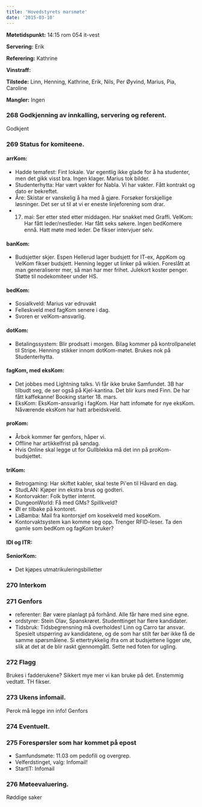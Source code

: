 ```yaml
---
title: 'Hovedstyrets marsmøte'
date: '2015-03-10'
---
```


**Møtetidspunkt:** 14:15 rom 054 it-vest

**Servering:** Erik

**Referering:** Kathrine

**Vinstraff:** 

**Tilstede:** Linn, Henning, Kathrine, Erik, Nils, Per Øyvind, Marius, Pia, Caroline

**Mangler:** Ingen

### 268 Godkjenning av innkalling, servering og referent.

Godkjent

### 269 Status for komiteene.

#### arrKom:  

* Hadde temafest: Fint lokale. Var egentlig ikke glade for å ha studenter, men det gikk visst bra. Ingen klager. Marius tok bilder.
* Studenterhytta: Har vært vakter for Nabla. Vi har vakter. Fått kontrakt og dato er bekreftet.
* Åre: Skistar er vanskelig å ha med å gjøre. Forsøker forskjellige løsninger. Det ser ut til at vi er eneste linjeforening som drar.
* 17. mai: Ser etter sted etter middagen. Har snakket med Graffi.
VelKom: Har fått leder/nestleder. Har fått seks søkere. Ingen bedKomere ennå. Hatt møte med leder. De fikser intervjuer selv.

#### banKom:

* Budsjetter skjer. Espen Hellerud lager budsjett for IT-ex, AppKom og VelKom fikser budsjett.
Henning legger ut linker på wikien. 
Foreslått at man generaliserer mer, så man har mer frihet.
Julekort koster penger.
Støtte til nodekomiteer under HS.

#### bedKom:

* Sosialkveld: Marius var edruvakt
* Felleskveld med fagKom senere i dag.
* Svoren er velKom-ansvarlig.

#### dotKom: 

* Betalingssystem: Blir prodsatt i morgen. Bilag kommer på kontrollpanelet til Stripe. Henning stikker innom dotKom-møtet. Brukes nok på Studenterhytta.

#### fagKom, med eksKom:

* Det jobbes med Lightning talks. Vi får ikke bruke Samfundet. 3B har tilbudt seg, de ser også på Kjel-kantina. Det blir kurs med Finn. De har fått kaffekanne! Booking starter 18. mars. 
* EksKom: EksKom-ansvarlig i fagKom. Har hatt infomøte for nye eksKom. Nåværende eksKom har hatt arbeidskveld.

#### proKom:

* Årbok kommer før genfors, håper vi.
* Offline har artikkelfrist på søndag.
* Hvis Online skal legge ut for Gullblekka må det inn på proKom-budsjettet.

#### triKom:

* Retrogaming: Har skiftet kabler, skal teste Pi'en til Håvard en dag.
* StudLAN: Kjøper inn ekstra brus og godteri.
* Kontorvakter: Folk bytter internt.
* DungeonWorld: Få med GMs? Spillkveld?
* Øl er tilbake på kontoret.
* LaBamba: Mail fra kontorsjef om kosekveld med koseKom.
* Kontorvaktsystem kan komme seg opp. Trenger RFID-leser. Ta den gamle som bedKom og fagKom bruker?

#### IDI og ITR:

#### SeniorKom:

* Det kjøpes utmatrikuleringsbilletter

### 270 Interkom

### 271 Genfors

* referenter: Bør være planlagt på forhånd. Alle får høre med sine egne.
* ordstyrer: Stein Olav, Spanskrøret. Studenttinget har flere kandidater.
* Tidsbruk: Tidsbegrensning må overholdes! Linn og Carro tar ansvar. Spesielt utspørring av kandidatene, og de som har stilt før bør ikke få de samme spørsmålene. Si ettertrykkelig ifra om at budsjettene ligger ute, slik at det at de blir raskt gjennomgått. Sette ned foten for ugling.

### 272 Flagg

Brukes i fadderukene? Sikkert mye mer vi kan bruke på det. Enstemmig vedtatt. TH fikser.

### 273 Ukens infomail. 

Perok må legge inn info!
Genfors

### 274 Eventuelt.

### 275 Forespørsler som har kommet på epost

* Samfundsmøte: 11.03 om pedofili og overgrep. 
* Velferdstinget, valg: Infomail!
* StartIT: Infomail

### 276 Møteevaluering.

Røddige saker
